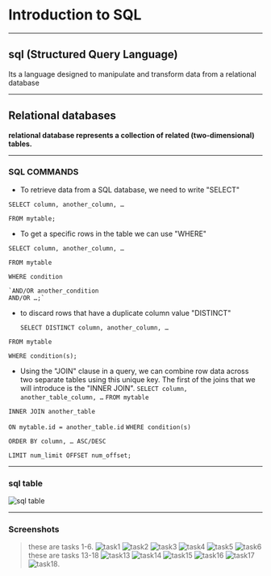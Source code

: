# Introduction to SQL

---

## sql (Structured Query Language)

Its a language designed to  manipulate and transform data from a relational database

---

## Relational databases

**relational database represents a collection of related (two-dimensional) tables.**

---

### SQL COMMANDS

- To retrieve data from a SQL database, we need to write "SELECT"

`SELECT column, another_column, …`

`FROM mytable;`

- To get a specific rows in the table we can use "WHERE" 

`SELECT column, another_column, …`

`FROM mytable`

`WHERE condition`

    `AND/OR another_condition
    AND/OR …;`

- to discard rows that have a duplicate column value "DISTINCT"

    `SELECT DISTINCT column, another_column, …`
  
`FROM mytable`

`WHERE condition(s);`

- Using the "JOIN" clause in a query, we can combine row data across two separate tables using this unique key.
 The first of the joins that we will introduce is the "INNER JOIN".
 `SELECT column, another_table_column, …`
`FROM mytable`

`INNER JOIN another_table`

  `ON mytable.id = another_table.id`
`WHERE condition(s)`

`ORDER BY column, … ASC/DESC`

`LIMIT num_limit OFFSET num_offset;`

---

### sql table

![sql table](images/sql.png)

---

### Screenshots

> these are tasks 1-6.
![task1](./img/task1.PNG)
![task2](./img/task2.PNG)
![task3](./img/task3.PNG)
![task4](./img/task4.PNG)
![task5](./img/review1.PNG)
![task6](./img/task6.PNG)
> these are tasks 13-18
![task13](./img/task13.PNG)
![task14](./img/task14.PNG)
![task15](./img/task15.PNG)
![task16](./img/task16.PNG)
![task17](./img/task17.PNG)
![task18](./img/task18.PNG).
